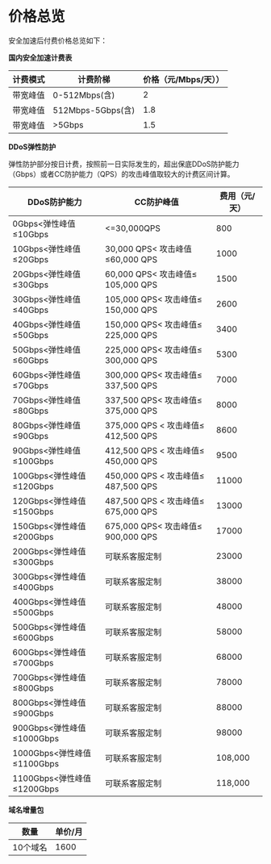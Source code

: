 # 价格总览
安全加速后付费价格总览如下：

**国内安全加速计费表**

| 计费模式 | 计费阶梯      | 价格（元/Mbps/天）） |
| -------- | ----------------- | ------------------------ |
| 带宽峰值 | 0-512Mbps(含)    | 2                        |
| 带宽峰值 | 512Mbps-5Gbps(含) | 1.8                      |
| 带宽峰值 | >5Gbps            | 1.5                      |


**DDoS弹性防护**

弹性防护部分按日计费，按照前一日实际发生的，超出保底DDoS防护能力（Gbps）或者CC防护能力（QPS）的攻击峰值取较大的计费区间计算。

| DDoS防护能力           | CC防护峰值                      | 费用（元/天） |
| -------------------------- | ----------------------------------- | ------------- |
| 0Gbps<弹性峰值≤10Gbps | <=30,000QPS                         | 800           |
| 10Gbps<弹性峰值≤20Gbps | 30,000 QPS< 攻击峰值≤60,000 QPS | 1000          |
| 20Gbps<弹性峰值≤30Gbps | 60,000 QPS< 攻击峰值≤ 105,000 QPS | 1500          |
| 30Gbps<弹性峰值≤40Gbps | 105,000 QPS< 攻击峰值≤ 150,000 QPS | 2600          |
| 40Gbps<弹性峰值≤50Gbps | 150,000 QPS< 攻击峰值≤ 225,000 QPS | 3400          |
| 50Gbps<弹性峰值≤60Gbps | 225,000 QPS< 攻击峰值≤ 300,000 QPS | 5300          |
| 60Gbps<弹性峰值≤70Gbps | 300,000 QPS< 攻击峰值≤ 337,500 QPS | 7000          |
| 70Gbps<弹性峰值≤80Gbps | 337,500 QPS< 攻击峰值≤ 375,000 QPS | 8000          |
| 80Gbps<弹性峰值≤90Gbps | 375,000 QPS < 攻击峰值≤ 412,500 QPS | 8600          |
| 90Gbps<弹性峰值≤100Gbps | 412,500 QPS < 攻击峰值≤ 450,000 QPS | 9500          |
| 100Gbps<弹性峰值≤120Gbps | 450,000 QPS < 攻击峰值≤ 487,500 QPS | 11000         |
| 120Gbps<弹性峰值≤150Gbps | 487,500 QPS < 攻击峰值≤ 675,000 QPS | 13000         |
| 150Gbps<弹性峰值≤200Gbps | 675,000 QPS< 攻击峰值≤ 900,000 QPS | 17000         |
| 200Gbps<弹性峰值≤300Gbps | 可联系客服定制               | 23000         |
| 300Gbps<弹性峰值≤400Gbps | 可联系客服定制               | 38000         |
| 400Gbps<弹性峰值≤500Gbps | 可联系客服定制               | 48000         |
| 500Gbps<弹性峰值≤600Gbps | 可联系客服定制               | 58000         |
| 600Gbps<弹性峰值≤700Gbps | 可联系客服定制               | 68000         |
| 700Gbps<弹性峰值≤800Gbps | 可联系客服定制               | 78000         |
| 800Gbps<弹性峰值≤900Gbps | 可联系客服定制               | 88000         |
| 900Gbps<弹性峰值≤1000Gbps | 可联系客服定制               | 98000         |
| 1000Gbps<弹性峰值≤1100Gbps | 可联系客服定制               | 108,000       |
| 1100Gbps<弹性峰值≤1200Gbps | 可联系客服定制               | 118,000       |



**域名增量包**

| 数量   | 单价/月 |
| -------- | ------- |
| 10个域名 | 1600    |
